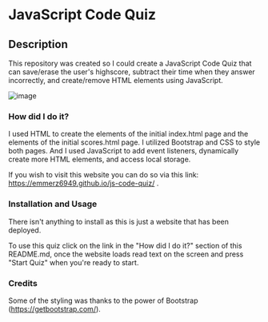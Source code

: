 # JavaScript Code Quiz

## Description

This repository was created so I could create a JavaScript Code Quiz that can save/erase the user's highscore, subtract their time when they answer incorrectly, and create/remove HTML elements using JavaScript.

![image](https://i.ibb.co/5nMpWtL/Java-Script-Code-Quiz.png)



### How did I do it?

I used HTML to create the elements of the initial index.html page and the elements of the initial scores.html page. I utilized Bootstrap and CSS to style both pages. And I used JavaScript to add event listeners, dynamically create more HTML elements, and access local storage.

If you wish to visit this website you can do so via this link: https://emmerz6949.github.io/js-code-quiz/ .



### Installation and Usage

There isn't anything to install as this is just a website that has been deployed.

To use this quiz click on the link in the "How did I do it?" section of this README.md, once the website loads read text on the screen and press "Start Quiz" when you're ready to start. 



### Credits

Some of the styling was thanks to the power of Bootstrap (https://getbootstrap.com/).
